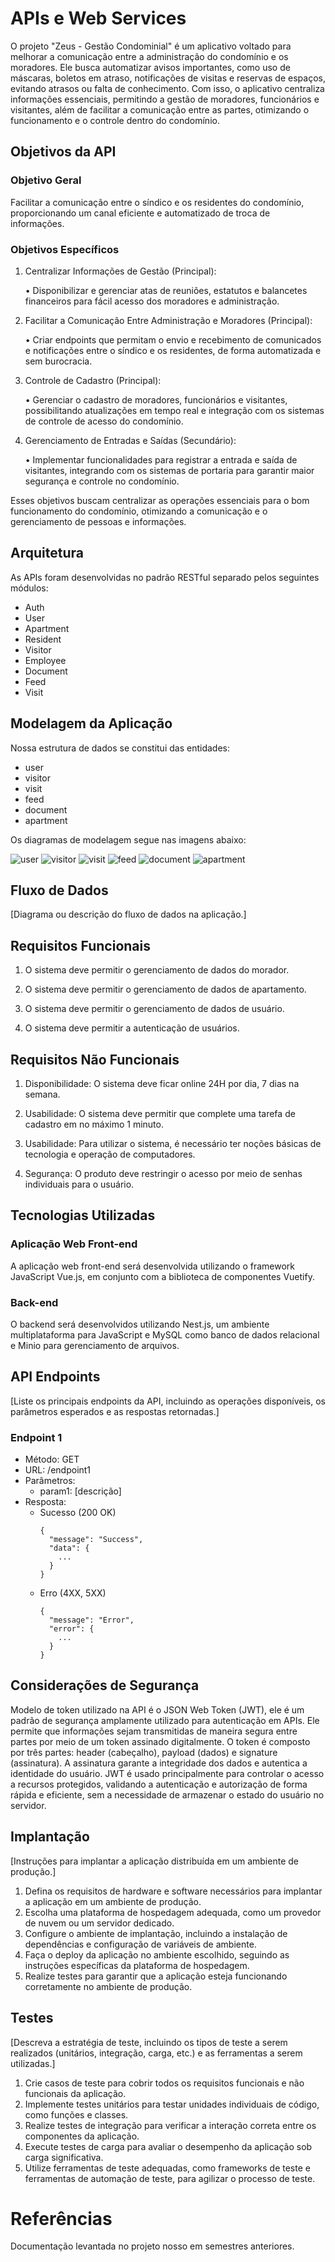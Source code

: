 # APIs e Web Services

O projeto "Zeus - Gestão Condominial" é um aplicativo voltado para melhorar a comunicação entre a administração do condomínio e os moradores. Ele busca automatizar avisos importantes, como uso de máscaras, boletos em atraso, notificações de visitas e reservas de espaços, evitando atrasos ou falta de conhecimento. Com isso, o aplicativo centraliza informações essenciais, permitindo a gestão de moradores, funcionários e visitantes, além de facilitar a comunicação entre as partes, otimizando o funcionamento e o controle dentro do condomínio.

## Objetivos da API

### Objetivo Geral
Facilitar a comunicação entre o síndico e os residentes do condomínio, proporcionando um canal eficiente e automatizado de troca de informações.

### Objetivos Específicos

1. Centralizar Informações de Gestão (Principal):

    • Disponibilizar e gerenciar atas de reuniões, estatutos e balancetes financeiros para  fácil acesso dos moradores e administração.

2. Facilitar a Comunicação Entre Administração e Moradores (Principal):

    • Criar endpoints que permitam o envio e recebimento de comunicados e notificações entre o síndico e os residentes, de forma automatizada e sem burocracia.

3. Controle de Cadastro (Principal):

    • Gerenciar o cadastro de moradores, funcionários e visitantes, possibilitando atualizações em tempo real e integração com os sistemas de controle de acesso do condomínio.

4. Gerenciamento de Entradas e Saídas (Secundário):

    • Implementar funcionalidades para registrar a entrada e saída de visitantes, integrando com os sistemas de portaria para garantir maior segurança e controle no condomínio.

Esses objetivos buscam centralizar as operações essenciais para o bom funcionamento do condomínio, otimizando a comunicação e o gerenciamento de pessoas e informações.

## Arquitetura

As APIs foram desenvolvidas no padrão RESTful separado pelos seguintes módulos:
- Auth
- User
- Apartment
- Resident
- Visitor
- Employee
- Document
- Feed
- Visit

## Modelagem da Aplicação

Nossa estrutura de dados se constitui das entidades:
- user
- visitor
- visit
- feed
- document
- apartment

Os diagramas de modelagem segue nas imagens abaixo:

![user](./img/modelagem_user.jpeg)
![visitor](./img/modelagem_visitor.jpeg)
![visit](./img/modelagem_visit.jpeg)
![feed](./img/modelagem_feed.jpeg)
![document](./img/modelagem_document.jpeg)
![apartment](./img/modelagem_apartment.jpeg)

## Fluxo de Dados

[Diagrama ou descrição do fluxo de dados na aplicação.]

## Requisitos Funcionais

1. O sistema deve permitir o gerenciamento de dados do morador.

2. O sistema deve permitir o gerenciamento de dados de apartamento.

3. O sistema deve permitir o gerenciamento de dados de usuário.

4. O sistema deve permitir a autenticação de usuários.

## Requisitos Não Funcionais

1. Disponibilidade: O sistema deve ficar online 24H por dia, 7 dias na semana.

2. Usabilidade: O sistema deve permitir que complete uma tarefa de cadastro em no máximo 1 minuto.

3. Usabilidade: Para utilizar o sistema, é necessário ter noções básicas de tecnologia e operação de computadores.

4. Segurança: O produto deve restringir o acesso por meio de senhas individuais para o usuário.

## Tecnologias Utilizadas

### Aplicação Web Front-end

A aplicação web front-end será desenvolvida utilizando o framework JavaScript Vue.js, em conjunto com a biblioteca de componentes Vuetify.

### Back-end

O backend será desenvolvidos utilizando Nest.js, um ambiente multiplataforma para JavaScript e MySQL como banco de dados relacional e Minio para gerenciamento de arquivos.

## API Endpoints

[Liste os principais endpoints da API, incluindo as operações disponíveis, os parâmetros esperados e as respostas retornadas.]

### Endpoint 1
- Método: GET
- URL: /endpoint1
- Parâmetros:
  - param1: [descrição]
- Resposta:
  - Sucesso (200 OK)
    ```
    {
      "message": "Success",
      "data": {
        ...
      }
    }
    ```
  - Erro (4XX, 5XX)
    ```
    {
      "message": "Error",
      "error": {
        ...
      }
    }
    ```


## Considerações de Segurança

Modelo de token utilizado na API é o JSON Web Token (JWT), ele é um padrão de segurança amplamente utilizado para autenticação em APIs. Ele permite que informações sejam transmitidas de maneira segura entre partes por meio de um token assinado digitalmente. O token é composto por três partes: header (cabeçalho), payload (dados) e signature (assinatura). A assinatura garante a integridade dos dados e autentica a identidade do usuário. JWT é usado principalmente para controlar o acesso a recursos protegidos, validando a autenticação e autorização de forma rápida e eficiente, sem a necessidade de armazenar o estado do usuário no servidor.

## Implantação

[Instruções para implantar a aplicação distribuída em um ambiente de produção.]

1. Defina os requisitos de hardware e software necessários para implantar a aplicação em um ambiente de produção.
2. Escolha uma plataforma de hospedagem adequada, como um provedor de nuvem ou um servidor dedicado.
3. Configure o ambiente de implantação, incluindo a instalação de dependências e configuração de variáveis de ambiente.
4. Faça o deploy da aplicação no ambiente escolhido, seguindo as instruções específicas da plataforma de hospedagem.
5. Realize testes para garantir que a aplicação esteja funcionando corretamente no ambiente de produção.

## Testes

[Descreva a estratégia de teste, incluindo os tipos de teste a serem realizados (unitários, integração, carga, etc.) e as ferramentas a serem utilizadas.]

1. Crie casos de teste para cobrir todos os requisitos funcionais e não funcionais da aplicação.
2. Implemente testes unitários para testar unidades individuais de código, como funções e classes.
3. Realize testes de integração para verificar a interação correta entre os componentes da aplicação.
4. Execute testes de carga para avaliar o desempenho da aplicação sob carga significativa.
5. Utilize ferramentas de teste adequadas, como frameworks de teste e ferramentas de automação de teste, para agilizar o processo de teste.

# Referências

Documentação levantada no projeto nosso em semestres anteriores.